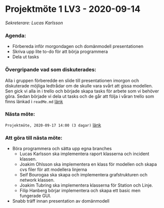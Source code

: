 # Projektmöte 1 LV3 - 2020-09-14
*Sekreterare: Lucas Karlsson*

### Agenda:
- Förbereda inför morgondagen och domänmodell presentationen
- Skriva upp lite to-do för att börja programmera
- Dela ut tasks

### Övergripande vad som diskuterades:
Alla i gruppen förberedde en slide till presentationen imorgon och diskuterade möjliga ledtrådar om de skulle 
vara svårt att gissa modellen. Sen gick vi alla in i trello och började skapa tasks för arbete som vi behöver
göra. Sedan började vi dela ut tasks och de går att följa i våran trello som finns länkad i ```readMe.md``` [länk](https://github.com/DKWA0000/OOPP-HT20#oopp-ht20)

### Nästa möte:
```Projektmöte, 2020-09-17 14:00 (3 dagar)``` [länk](https://github.com/DKWA0000/OOPP-HT20/blob/master/Notes%20From%20Project%20Meetings/2020-09-17%20-%20Projektm%C3%B6te%202%20LV3.md)

### Att göra till nästa möte:
- Böra programmera och sätta upp egna branches 
  - Lucas Karlsson ska implementera raport klasserna och incident klassen.
  - Joakim Ohlsson ska implementera en klass för modellen och skapa cvs filer för att modellera linjerna
  - Seif Bourogaa ska skapa och implementera grafstrukturen och network klassen.
  - Joakim Tubring ska implementera klasserna för Station och Linje.
  - Filip Hanberg börjar implementera och skapa ett basic men fungerade GUI.
- Snabb träff innan presentation av domänmodell
